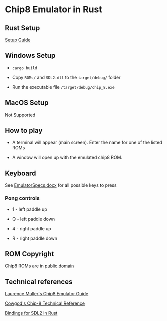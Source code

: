 # Chip8 Emulator in Rust
## Rust Setup
[Setup Guide](https://gist.github.com/BlueyNeilo/88b1a0ef1276b974bb659dc5268ad160)

## Windows Setup

- `cargo build`

- Copy `ROMs/` and `SDL2.dll` to the `target/debug/` folder

- Run the executable file `/target/debug/chip_8.exe`

## MacOS Setup

Not Supported

## How to play

- A terminal will appear (main screen). Enter the name for one of the listed ROMs

- A window will open up with the emulated chip8 ROM.

## Keyboard

See [EmulatorSpecs.docx](https://github.com/BlueyNeilo/Chip8Emulator/blob/master/EmulatorSpecs.docx) for all possible keys to press

### Pong controls

- 1 - left paddle up

- Q - left paddle down

- 4 - right paddle up

- R - right paddle down

## ROM Copyright

Chip8 ROMs are in [public domain](https://www.zophar.net/pdroms/chip8/chip-8-games-pack.html)

## Technical references

[Laurence Muller's Chip8 Emulator Guide](http://www.multigesture.net/articles/how-to-write-an-emulator-chip-8-interpreter/)

[Cowgod's Chip-8 Technical Reference](http://devernay.free.fr/hacks/chip8/C8TECH10.HTM)

[Bindings for SDL2 in Rust](https://github.com/Rust-SDL2/rust-sdl2)
